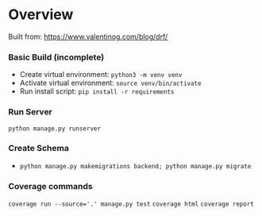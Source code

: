 # Overview
Built from: https://www.valentinog.com/blog/drf/

### Basic Build (incomplete)
- Create virtual environment: `python3 -m venv venv`
- Activate virtual environment: `source venv/bin/activate`
- Run install script: `pip install -r requirements`

### Run Server
`python manage.py runserver`

### Create Schema
- `python manage.py makemigrations backend; python manage.py migrate`

### Coverage commands
`coverage run --source='.' manage.py test`
`coverage html`
`coverage report`
